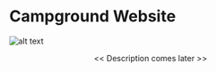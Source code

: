 
# Campground Website

![alt text](https://raw.githubusercontent.com/afern247/web_bootcamp/master/public/images/2018-07-04_03-21-35-b3a86c5615baa089ea512a7a64426815.PNG)

<p align="center">
<< Description comes later >>
</p>